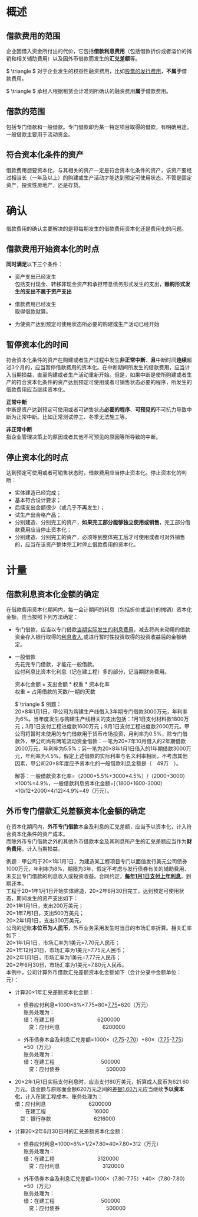 # 概述   
## 借款费用的范围  
企业因借入资金所付出的代价，它包括**借款利息费用**（包括借款折价或者溢价的摊销和相关辅助费用）以及因外币借款而发生的**汇兑差额**等。   

$ \triangle $   对于企业发生的权益性融资费用，比如[股票的发行费用](## '冲减资本公积')，**不属于**借款费用。

$ \triangle $   承租人根据租赁会计准则所确认的融资费用**属于**借款费用。




## 借款的范围  

包括专门借款和一般借款。专门借款即为某一特定项目取得的借款，有明确用途。一般借款主要用于流动资金。

## 符合资本化条件的资产

借款费用想要资本化，与其相关的资产一定是符合资本化条件的资产，该资产要经过相当长（一年及以上）的购建或生产活动才能达到预定可使用状态，不管是固定资产，投资性房地产，还是存货。   


# 确认  
借款费用的确认主要解决的是将每期发生的借款费用资本化还是费用化的问题。   

## 借款费用开始资本化的时点  

**同时满足**以下三个条件：  
- 资产支出已经发生  
包括支付现金、转移非现金资产和承担带息债务形式发生的支出，**赊购形式发生的支出不属于资产支出**
- 借款费用已经发生  
取得借款就算。

- 为使资产达到预定可使用状态所必要的购建或生产活动已经开始



## 暂停资本化的时间    

符合资本化条件的资产在购建或者生产过程中发生**非正常中断**、**且**中断时间**连续**超过3个月的，应当暂停借款费用的资本化。在中断期间所发生的借款费用，应当计入当期损益，直至购建或者生产活动重新开始。但是，如果中断是使所购建或者生产的符合资本化条件的资产达到预定可使用或者可销售状态必要的程序，所发生的借款费用应当继续资本化。   

**正常中断**  
中断是资产达到预定可使用或者可销售状态**必要的程序**、**可预见的**不可抗力导致中断为正常中断。比如正常测试停工、冬季无法施工等。  

**非正常中断**  
指企业管理决策上的原因或者其他不可预见的原因等所导致的中断。


## 停止资本化的时点

达到预定可使用或者可销售状态时，借款费用应当停止资本化。停止资本化的判断：  
- 实体建造已经完成；
- 基本符合设计要求；
- 后续支出金额很少（或几乎不再发生）；
- 试生产出合格产品；
- 分别建造、分别完工的资产，**如果完工部分能够独立使用或销售**，完工部分借款费用应当停止资本化；
- 分别建造、分别完工的资产，必须等到整体完工后才可使用或者可对外销售的，应当在该资产整体完工时停止借款费用的资本化。  


# 计量    

## 借款利息资本化金额的确定     
在借款费用资本化期间内，每一会计期间的利息（包括折价或溢价的摊销）资本化金额，应当按照下列方法确定：   
- 专门借款，应当以专门借款[当期实际发生的利息费用](## '期初摊余成本*实际利率')，减去将尚未动用的借款资金存入银行取得的[利息收入](## '必须是未使用的专门借款的利息'),或进行暂时性投资取得的投资收益后的金额确定。   

- 一般借款    
先花完专门借款，才能花一般借款。  
应付利息比资本化利息（记在建工程）多的部分，记当期财务费用。


    资本化金额 = 支出金额 * 权重 * 资本化率   
    权重 = 占用借款的天数/一期的天数   
  
    $ \triangle $ 例题：  
    20×8年1月1日，甲公司为购建生产线借入3年期专门借款3000万元，年利率为6%。当年度发生与购建生产线相关的支出包括：1月1日支付材料款1800万元；3月1日支付工程进度款1600万元；9月1日支付工程进度款2000万元。甲公司将暂时未使用的专门借款用于货币市场投资，月利率为0.5%，除专门借款外，甲公司尚有两笔流动资金借款：一笔为20×7年10月借入的2年期借款2000万元，年利率为5.5%；另一笔为20×8年1月1日借入的1年期借款3000万元，年利率为4.5%。假定上述借款的实际利率与名义利率相同，不考虑其他因素，甲公司20×8年度应予资本化的一般借款利息金额是（　49万　）。  

    解答：一般借款资本化率=（2000×5.5%+3000×4.5%）/（2000+3000）×100%=4.9%，一般借款利息资本化金额=[（1800+1600-3000）×10/12+2000×4/12]×4.9%=49（万元）。




## 外币专门借款汇兑差额资本化金额的确定  

在资本化期间内，**外币专门借款**本金及利息的汇兑差额，应当予以资本化，计入符合资本化条件的资产成本。  
而除外币专门借款之外的其他外币借款本金及其利息所产生的汇兑差额应当作为**财务费用**，计入当期损益。  


例题：甲公司于20×1年1月1日，为建造某工程项目专门以面值发行美元公司债券1000万元，年利率为8%，期限为3年，假定不考虑与发行债券有关的辅助费用、未支出专门借款的利息收入或投资收益。合同约定，[**每年1月1日支付上年利息**](## '与银行存款相关的，汇率都是用当日汇率')，到期还本。   
工程于20×1年1月1日开始实体建造，20×2年6月30日完工，达到预定可使用状态，期间发生的资产支出如下：   
20×1年1月1日，支出200万美元；   
20×1年7月1日，支出500万美元；  
20×2年1月1日，支出300万美元。   
公司的记账**本位币为人民币**，外币业务采用发生时当日的市场汇率折算。相关汇率如下：  
20×1年1月1日，市场汇率为1美元=7.70元人民币；   
20×1年12月31日，市场汇率为1美元=7.75元人民币；   
20×2年1月1日，市场汇率为1美元=7.77元人民币；   
20×2年6月30日，市场汇率为1美元=7.80元人民币。   
本例中，公司计算外币借款汇兑差额资本化金额如下（会计分录中金额单位：元）：   
- 计算20×1年汇兑差额资本化金额：     
    - 债券应付利息=1000×8%×7.75=80×[7.75](## '期末汇率，除非明确说使用平均汇率')=620（万元）   
账务处理为：      
借：在建工程　　　　　　　　 6200000     
　贷：应付利息　　　　　　　　 6200000      

    - 外币债券本金及利息汇兑差额=1000×（[7.75](## '期末汇率')-[7.70](## '期初汇率')）+80×（[7.75](## '外币账户期末调整用的汇率')-[7.75](## '期末计提利息用的汇率')）=50（万元）       
账务处理为：       
借：在建工程　　　　　　　　　500000        
　贷：应付债券　　　　　　　　　500000       

- 20×2年1月1日实际支付利息时，应当支付80万美元，折算成人民币为621.60万元。该金额与原账面金额620万元之间的[差额1.60万](## '因为要使用当天的汇率')元应当继续**予以资本化**，计入在建工程成本。账务处理为：       
借：应付利息　　　　　　　　 6200000   
　　在建工程　　　　　　　　　 16000   
　贷：银行存款　　　　　　　　 6216000    

- 计算20×2年6月30日时的汇兑差额资本化金额：   
    - 债券应付利息=1000×8%×1/2×7.80=40×7.80=312（万元）   
账务处理为：   
借：在建工程　　　　　　　　 3120000   
　贷：应付利息　　　　　　　　 3120000   

    - 外币债券本金及利息汇兑差额=1000×（7.80-7.75）+40×（7.80-7.80）=50（万元）   
账务处理为：   
借：在建工程　　　　　　　　　500000    
　贷：应付债券　　　　　　　　　500000    












